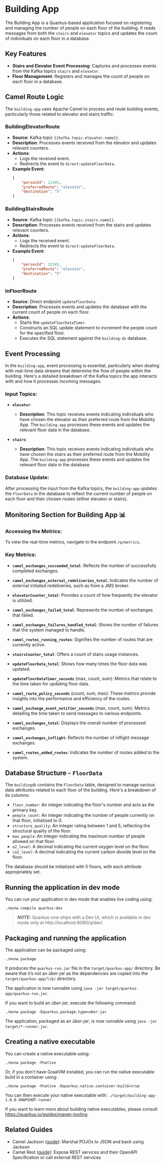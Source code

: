 # Building App

The Building App is a Quarkus-based application focused on registering and managing the number of people on each floor of the building. It reads messages from both the `stairs` and `elevator` topics and updates the count of individuals on each floor in a database.

## Key Features

- **Stairs and Elevator Event Processing**: Captures and processes events from the Kafka topics `stairs` and `elevator`.
- **Floor Management**: Registers and manages the count of people on each floor in a database.
## Camel Route Logic

The `building-app` uses Apache Camel to process and route building events, particularly those related to elevator and stairs traffic:

### BuildingElevatorRoute
- **Source**: Kafka topic `{{kafka.topic.elevator.name}}`.
- **Description**: Processes events received from the elevator and updates relevant counters.
- **Actions**:
  - Logs the received event.
  - Redirects the event to `direct:updateFloorData`.
- **Example Event**:
  ```json
  {
      "personId": 12345,
      "preferredRoute": "elevator",
      "destination": "5"
  }
  ```
### BuildingStairsRoute
- **Source**: Kafka topic `{{kafka.topic.stairs.name}}`.
- **Description**: Processes events received from the stairs and updates relevant counters.
- **Actions**:
  - Logs the received event.
  - Redirects the event to `direct:updateFloorData`.
- **Example Event**:
  ```json
  {
      "personId": 12345,
      "preferredRoute": "elevator",
      "destination": "5"
  }
  ```
### InFloorRoute
- **Source**: Direct endpoint `updateFloorData`.
- **Description**: Processes events and updates the database with the current count of people on each floor.
- **Actions**:
  - Starts the `updateFloorDataTimer`.
  - Constructs an SQL update statement to increment the people count for the specified floor.
  - Executes the SQL statement against the `building-ds` database.

## Event Processing

In the `building-app`, event processing is essential, particularly when dealing with real-time data streams that determine the flow of people within the building. Here's a detailed breakdown of the Kafka topics the app interacts with and how it processes incoming messages:

### Input Topics:
- **`elevator`**: 
  - **Description**: This topic receives events indicating individuals who have chosen the elevator as their preferred route from the Mobility App. The `building-app` processes these events and updates the relevant floor data in the database.
  
- **`stairs`**: 
  - **Description**: This topic receives events indicating individuals who have chosen the stairs as their preferred route from the Mobility App. The `building-app` processes these events and updates the relevant floor data in the database.

### Database Update:
After processing the input from the Kafka topics, the `building-app` updates the `FloorData` in the database to reflect the current number of people on each floor and their chosen routes (either elevator or stairs).

## Monitoring Section for Building App 📊

### Accessing the Metrics:

To view the real-time metrics, navigate to the endpoint `/q/metrics`.

### Key Metrics:

- **`camel_exchanges_succeeded_total`**: Reflects the number of successfully completed exchanges.
  
- **`camel_exchanges_external_redeliveries_total`**: Indicates the number of external initiated redeliveries, such as from a JMS broker.

- **`elevatorCounter_total`**: Provides a count of how frequently the elevator is utilized.

- **`camel_exchanges_failed_total`**: Represents the number of exchanges that failed.

- **`camel_exchanges_failures_handled_total`**: Shows the number of failures that the system managed to handle.

- **`camel_routes_running_routes`**: Signifies the number of routes that are currently active.

- **`stairsCounter_total`**: Offers a count of stairs usage instances.

- **`updateFloorData_total`**: Shows how many times the floor data was updated.

- **`updateFloorDataTimer_seconds`** (max, count, sum): Metrics that relate to the time taken for updating floor data.

- **`camel_route_policy_seconds`** (count, sum, max): These metrics provide insights into the performance and efficiency of the routes.

- **`camel_exchange_event_notifier_seconds`** (max, count, sum): Metrics detailing the time taken to send messages to various endpoints.

- **`camel_exchanges_total`**: Displays the overall number of processed exchanges.

- **`camel_exchanges_inflight`**: Reflects the number of inflight message exchanges.

- **`camel_routes_added_routes`**: Indicates the number of routes added to the system.

## Database Structure - `FloorData`

The `buildingdb` contains the `FloorData` table, designed to manage various data attributes related to each floor of the building. Here's a breakdown of its columns:

- `floor_number`: An integer indicating the floor's number and acts as the primary key.
- `people_count`: An integer indicating the number of people currently on that floor, initialized to 0.
- `structure_quality`: An integer rating between 1 and 5, reflecting the structural quality of the floor.
- `max_people`: An integer indicating the maximum number of people allowed on that floor.
- `o2_level`: A decimal indicating the current oxygen level on the floor.
- `co2_level`: A decimal indicating the current carbon dioxide level on the floor.

The database should be initialized with 5 floors, with each attribute appropriately set.

## Running the application in dev mode

You can run your application in dev mode that enables live coding using:
```shell script
./mvnw compile quarkus:dev
```

> **_NOTE:_**  Quarkus now ships with a Dev UI, which is available in dev mode only at http://localhost:8080/q/dev/.

## Packaging and running the application

The application can be packaged using:
```shell script
./mvnw package
```
It produces the `quarkus-run.jar` file in the `target/quarkus-app/` directory.
Be aware that it’s not an _über-jar_ as the dependencies are copied into the `target/quarkus-app/lib/` directory.

The application is now runnable using `java -jar target/quarkus-app/quarkus-run.jar`.

If you want to build an _über-jar_, execute the following command:
```shell script
./mvnw package -Dquarkus.package.type=uber-jar
```

The application, packaged as an _über-jar_, is now runnable using `java -jar target/*-runner.jar`.

## Creating a native executable

You can create a native executable using: 
```shell script
./mvnw package -Pnative
```

Or, if you don't have GraalVM installed, you can run the native executable build in a container using: 
```shell script
./mvnw package -Pnative -Dquarkus.native.container-build=true
```

You can then execute your native executable with: `./target/building-app-1.0.0-SNAPSHOT-runner`

If you want to learn more about building native executables, please consult https://quarkus.io/guides/maven-tooling.

## Related Guides

- Camel Jackson ([guide](https://camel.apache.org/camel-quarkus/latest/reference/extensions/jackson.html)): Marshal POJOs to JSON and back using Jackson
- Camel Rest ([guide](https://camel.apache.org/camel-quarkus/latest/reference/extensions/rest.html)): Expose REST services and their OpenAPI Specification or call external REST services
